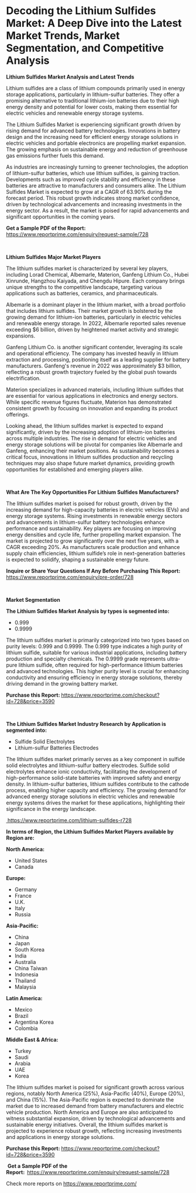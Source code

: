 <p><h1>Decoding the Lithium Sulfides Market: A Deep Dive into the Latest Market Trends, Market Segmentation, and Competitive Analysis</h1></p><p><strong>Lithium Sulfides Market Analysis and Latest Trends</strong></p>
<p><p>Lithium sulfides are a class of lithium compounds primarily used in energy storage applications, particularly in lithium-sulfur batteries. They offer a promising alternative to traditional lithium-ion batteries due to their high energy density and potential for lower costs, making them essential for electric vehicles and renewable energy storage systems.</p><p>The Lithium Sulfides Market is experiencing significant growth driven by rising demand for advanced battery technologies. Innovations in battery design and the increasing need for efficient energy storage solutions in electric vehicles and portable electronics are propelling market expansion. The growing emphasis on sustainable energy and reduction of greenhouse gas emissions further fuels this demand.</p><p>As industries are increasingly turning to greener technologies, the adoption of lithium-sulfur batteries, which use lithium sulfides, is gaining traction. Developments such as improved cycle stability and efficiency in these batteries are attractive to manufacturers and consumers alike. The Lithium Sulfides Market is expected to grow at a CAGR of 63.90% during the forecast period. This robust growth indicates strong market confidence, driven by technological advancements and increasing investments in the energy sector. As a result, the market is poised for rapid advancements and significant opportunities in the coming years.</p></p>
<p><strong>Get a Sample PDF of the Report:&nbsp;</strong> <a href="https://www.reportprime.com/enquiry/request-sample/728?utm_campaign=3295&utm_medium=2&utm_source=Github&utm_content=ia&utm_term=18032025&utm_id=lithium-sulfides">https://www.reportprime.com/enquiry/request-sample/728</a></p>
<p>&nbsp;</p>
<p><strong>Lithium Sulfides Major Market Players</strong></p>
<p><p>The lithium sulfides market is characterized by several key players, including Lorad Chemical, Albemarle, Materion, Ganfeng Lithium Co., Hubei Xinrunde, Hangzhou Kaiyada, and Chengdu Hipure. Each company brings unique strengths to the competitive landscape, targeting various applications such as batteries, ceramics, and pharmaceuticals.</p><p>Albemarle is a dominant player in the lithium market, with a broad portfolio that includes lithium sulfides. Their market growth is bolstered by the growing demand for lithium-ion batteries, particularly in electric vehicles and renewable energy storage. In 2022, Albemarle reported sales revenue exceeding $6 billion, driven by heightened market activity and strategic expansions.</p><p>Ganfeng Lithium Co. is another significant contender, leveraging its scale and operational efficiency. The company has invested heavily in lithium extraction and processing, positioning itself as a leading supplier for battery manufacturers. Ganfeng's revenue in 2022 was approximately $3 billion, reflecting a robust growth trajectory fueled by the global push towards electrification.</p><p>Materion specializes in advanced materials, including lithium sulfides that are essential for various applications in electronics and energy sectors. While specific revenue figures fluctuate, Materion has demonstrated consistent growth by focusing on innovation and expanding its product offerings.</p><p>Looking ahead, the lithium sulfides market is expected to expand significantly, driven by the increasing adoption of lithium-ion batteries across multiple industries. The rise in demand for electric vehicles and energy storage solutions will be pivotal for companies like Albemarle and Ganfeng, enhancing their market positions. As sustainability becomes a critical focus, innovations in lithium sulfides production and recycling techniques may also shape future market dynamics, providing growth opportunities for established and emerging players alike.</p></p>
<p>&nbsp;</p>
<p><strong>What Are The Key Opportunities For Lithium Sulfides Manufacturers?</strong></p>
<p><p>The lithium sulfides market is poised for robust growth, driven by the increasing demand for high-capacity batteries in electric vehicles (EVs) and energy storage systems. Rising investments in renewable energy sectors and advancements in lithium-sulfur battery technologies enhance performance and sustainability. Key players are focusing on improving energy densities and cycle life, further propelling market expansion. The market is projected to grow significantly over the next five years, with a CAGR exceeding 20%. As manufacturers scale production and enhance supply chain efficiencies, lithium sulfide’s role in next-generation batteries is expected to solidify, shaping a sustainable energy future.</p></p>
<p><strong>Inquire or Share Your Questions If Any Before Purchasing This Report:</strong> <a href="https://www.reportprime.com/enquiry/pre-order/728?utm_campaign=3295&utm_medium=2&utm_source=Github&utm_content=ia&utm_term=18032025&utm_id=lithium-sulfides">https://www.reportprime.com/enquiry/pre-order/728</a></p>
<p>&nbsp;</p>
<p><strong>Market Segmentation</strong></p>
<p><strong>The Lithium Sulfides Market Analysis by types is segmented into:</strong></p>
<p><ul><li>0.999</li><li>0.9999</li></ul></p>
<p><p>The lithium sulfides market is primarily categorized into two types based on purity levels: 0.999 and 0.9999. The 0.999 type indicates a high purity of lithium sulfide, suitable for various industrial applications, including battery production and specialty chemicals. The 0.9999 grade represents ultra-pure lithium sulfide, often required for high-performance lithium batteries and advanced technologies. This higher purity level is crucial for enhancing conductivity and ensuring efficiency in energy storage solutions, thereby driving demand in the growing battery market.</p></p>
<p><strong>Purchase this Report:&nbsp;</strong><a href="https://www.reportprime.com/checkout?id=728&price=3590&utm_campaign=3295&utm_medium=2&utm_source=Github&utm_content=ia&utm_term=18032025&utm_id=lithium-sulfides">https://www.reportprime.com/checkout?id=728&price=3590</a></p>
<p>&nbsp;</p>
<p><strong>The Lithium Sulfides Market Industry Research by Application is segmented into:</strong></p>
<p><ul><li>Sulfide Solid Electrolytes</li><li>Lithium-sulfur Batteries Electrodes</li></ul></p>
<p><p>The lithium sulfides market primarily serves as a key component in sulfide solid electrolytes and lithium-sulfur battery electrodes. Sulfide solid electrolytes enhance ionic conductivity, facilitating the development of high-performance solid-state batteries with improved safety and energy density. In lithium-sulfur batteries, lithium sulfides contribute to the cathode process, enabling higher capacity and efficiency. The growing demand for advanced energy storage solutions in electric vehicles and renewable energy systems drives the market for these applications, highlighting their significance in the energy landscape.</p></p>
<p><a href="https://www.reportprime.com/lithium-sulfides-r728?utm_campaign=3295&utm_medium=2&utm_source=Github&utm_content=ia&utm_term=18032025&utm_id=lithium-sulfides">&nbsp;https://www.reportprime.com/lithium-sulfides-r728</a></p>
<p><strong>In terms of Region, the Lithium Sulfides Market Players available by Region are:</strong></p>
<p>
    <p> <strong> North America: </strong>
        <ul>
            <li>United States</li>
            <li>Canada</li>
        </ul>
        </p> 
    <p> <strong> Europe: </strong>
        <ul>
            <li>Germany</li>
            <li>France</li>
            <li>U.K.</li>
            <li>Italy</li>
            <li>Russia</li>
        </ul>
        </p> 
    <p> <strong> Asia-Pacific: </strong>
        <ul>
            <li>China</li>
            <li>Japan</li>
            <li>South Korea</li>
            <li>India</li>
            <li>Australia</li>
            <li>China Taiwan</li>
            <li>Indonesia</li>
            <li>Thailand</li>
            <li>Malaysia</li>
        </ul>
        </p> 
    <p> <strong> Latin America: </strong>
        <ul>
            <li>Mexico</li>
            <li>Brazil</li>
            <li>Argentina Korea</li>
            <li>Colombia</li>
        </ul>
        </p> 
    <p> <strong> Middle East & Africa: </strong>
        <ul>
            <li>Turkey</li>
            <li>Saudi</li>
            <li>Arabia</li>
            <li>UAE</li>
            <li>Korea</li>
        </ul>
    </p>
    </p>
<p><p>The lithium sulfides market is poised for significant growth across various regions, notably North America (25%), Asia-Pacific (40%), Europe (20%), and China (15%). The Asia-Pacific region is expected to dominate the market due to increased demand from battery manufacturers and electric vehicle production. North America and Europe are also anticipated to witness substantial expansion, driven by technological advancements and sustainable energy initiatives. Overall, the lithium sulfides market is projected to experience robust growth, reflecting increasing investments and applications in energy storage solutions.</p></p>
<p><strong>Purchase this Report: </strong><a href="https://www.reportprime.com/checkout?id=728&price=3590&utm_campaign=3295&utm_medium=2&utm_source=Github&utm_content=ia&utm_term=18032025&utm_id=lithium-sulfides">https://www.reportprime.com/checkout?id=728&price=3590</a></p>
<p>&nbsp;<strong>Get a Sample PDF of the Report:&nbsp;&nbsp;</strong><a href="https://www.reportprime.com/enquiry/request-sample/728?utm_campaign=3295&utm_medium=2&utm_source=Github&utm_content=ia&utm_term=18032025&utm_id=lithium-sulfides">https://www.reportprime.com/enquiry/request-sample/728</a></p>
<p><strong></strong></p>
<p>Check more reports on <a href="https://www.reportprime.com/?utm_campaign=3295&utm_medium=2&utm_source=Github&utm_content=ia&utm_term=18032025&utm_id=lithium-sulfides">https://www.reportprime.com/</a></p>